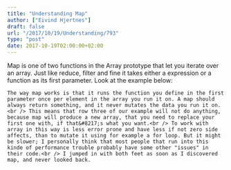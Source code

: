```yaml
---
title: "Understanding Map"
author: ["Eivind Hjertnes"]
draft: false
url: "/2017/10/19/Understanding/793"
type: "post"
date: 2017-10-19T02:00:00+02:00
---
```


Map is one of two functions in the Array prototype that let you iterate
over an array. Just like reduce, filter and fine it takes either a
expression or a function as its first parameter. Look at the example
below:

<div class="HTML">
  <div></div>

</p>

</div>

<div class="HTML">
  <div></div>

<script src="<https://gist.github.com/hjertnes/abc8564a716d2c810aa5ddcb80094455.js>"></script>

</div>

<div class="HTML">
  <div></div>

<p>

</div>

```text
The way map works is that it runs the function you define in the first parameter once per element in the array you run it on. A map should always return something, and it never mutates the data you run it on.<br /> This means that row three of our example will not do anything, because map will produce a new array, that you need to replace your first one with, if that&#8217;s what you want.<br /> To work with array in this way is less error prone and have less if not zero side affects, than to mutate it using for example a for loop. But it might be slower; I personally think that most people that run into this kinde of performance trouble probably have some other "issues" in their code.<br /> I jumped in with both feet as soon as I discovered map, and never looked back.
```

<div class="HTML">
  <div></div>

</p>

</div>
